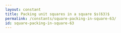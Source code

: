 ```yaml
---
layout: constant
title: Packing unit squares in a square $s(63)$
permalink: /constants/square-packing-in-square-63/
id: square-packing-in-square-63
---
```

